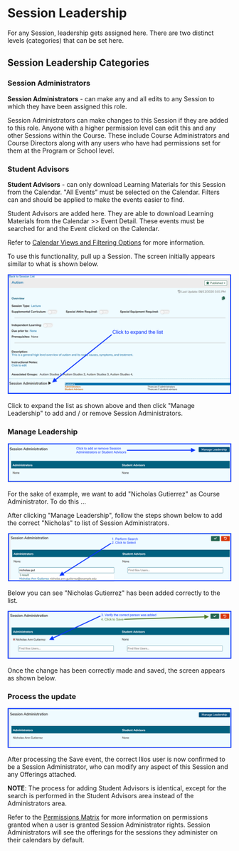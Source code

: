 # Session Leadership

For any Session, leadership gets assigned here. There are two distinct levels (categories) that can be set here.

## Session Leadership Categories

### Session Administrators

**Session Administrators** - can make any and all edits to any Session to which they have been assigned this role.

Session Administrators can make changes to this Session if they are added to this role. Anyone with a higher permission level can edit this and any other Sessions within the Course. These include Course Administrators and Course Directors along with any users who have had permissions set for them at the Program or School level.

### Student Advisors

**Student Advisors** - can only download Learning Materials for this Session from the Calendar. "All Events" must be selected on the Calendar. Filters can and should be applied to make the events easier to find.

Student Advisors are added here. They are able to download Learning Materials from the Calendar >> Event Detail. These events must be searched for and the Event clicked on the Calendar.

Refer to [Calendar Views and Filtering Options](https://iliosproject.gitbook.io/ilios-user-guide/dashboard/calendar-search-and-filter-options) for more information.

To use this functionality, pull up a Session. The screen initially appears similar to what is shown below.

![Pull up Session](../../images/session_leadership/sess_ldrship1.png)

Click to expand the list as shown above and then click "Manage Leadership" to add and / or remove Session Administrators.

### Manage Leadership

![Manage Leadership](../../images/session_leadership/sess_ldrship2.png)

For the sake of example, we want to add "Nicholas Gutierrez" as Course Administrator. To do this ...

After clicking "Manage Leadership", follow the steps shown below to add the correct "Nicholas" to list of Session Administrators.

![Add "Nicolas"](../../images/session_leadership/sess_ldrship3.png)

Below you can see "Nicholas Gutierrez" has been added correctly to the list.

!["Nicholas" - added to list](../../images/session_leadership/sess_ldrship4.png)

Once the change has been correctly made and saved, the screen appears as shown below.

### Process the update

![Screen - updated](../../images/session_leadership/sess_ldrship5.png)

After processing the Save event, the correct Ilios user is now confirmed to be a Session Administrator, who can modify any aspect of this Session and any Offerings attached.

**NOTE**: The process for adding Student Advisors is identical, except for the search is performed in the Student Advisors area instead of the Administrators area.

Refer to the [Permissions Matrix](https://www.dropbox.com/s/431sdj2bfoi3v1f/Ilios%20New%20Default%20Permissions%20Matrix.pdf?dl=0) for more information on permissions granted when a user is granted Session Administrator rights. Session Administrators will see the offerings for the sessions they administer on their calendars by default.
